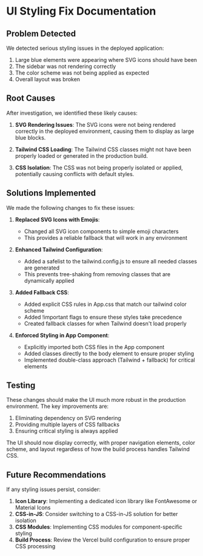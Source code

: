 # UI Styling Fix Documentation

## Problem Detected

We detected serious styling issues in the deployed application:

1. Large blue elements were appearing where SVG icons should have been
2. The sidebar was not rendering correctly
3. The color scheme was not being applied as expected
4. Overall layout was broken

## Root Causes

After investigation, we identified these likely causes:

1. **SVG Rendering Issues**: The SVG icons were not being rendered correctly in the deployed environment, causing them to display as large blue blocks.

2. **Tailwind CSS Loading**: The Tailwind CSS classes might not have been properly loaded or generated in the production build.

3. **CSS Isolation**: The CSS was not being properly isolated or applied, potentially causing conflicts with default styles.

## Solutions Implemented

We made the following changes to fix these issues:

1. **Replaced SVG Icons with Emojis**:
   - Changed all SVG icon components to simple emoji characters
   - This provides a reliable fallback that will work in any environment

2. **Enhanced Tailwind Configuration**:
   - Added a safelist to the tailwind.config.js to ensure all needed classes are generated
   - This prevents tree-shaking from removing classes that are dynamically applied

3. **Added Fallback CSS**:
   - Added explicit CSS rules in App.css that match our tailwind color scheme
   - Added !important flags to ensure these styles take precedence
   - Created fallback classes for when Tailwind doesn't load properly

4. **Enforced Styling in App Component**:
   - Explicitly imported both CSS files in the App component
   - Added classes directly to the body element to ensure proper styling
   - Implemented double-class approach (Tailwind + fallback) for critical elements

## Testing

These changes should make the UI much more robust in the production environment. The key improvements are:

1. Eliminating dependency on SVG rendering
2. Providing multiple layers of CSS fallbacks
3. Ensuring critical styling is always applied

The UI should now display correctly, with proper navigation elements, color scheme, and layout regardless of how the build process handles Tailwind CSS.

## Future Recommendations

If any styling issues persist, consider:

1. **Icon Library**: Implementing a dedicated icon library like FontAwesome or Material Icons
2. **CSS-in-JS**: Consider switching to a CSS-in-JS solution for better isolation
3. **CSS Modules**: Implementing CSS modules for component-specific styling
4. **Build Process**: Review the Vercel build configuration to ensure proper CSS processing